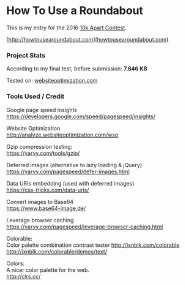 # How To Use a Roundabout

This is my entry for the 2016 [10k Apart Contest](https://a-k-apart.com).  

[http://howtousearoundabout.com](howtousearoundabout.com)

### Project Stats 

According to my final test, before submission: **7.846 KB**  

Tested on: [websiteoptimization.com](http://analyze.websiteoptimization.com/wso)  

### Tools Used / Credit 

Google page speed insights  
https://developers.google.com/speed/pagespeed/insights/

Website Optimization  
http://analyze.websiteoptimization.com/wso

Gzip compression testing:  
https://varvy.com/tools/gzip/

Deferred images (alternative to lazy loading &amp; jQuery)  
https://varvy.com/pagespeed/defer-images.html

Data URIs embedding (used with deferred images)  
https://css-tricks.com/data-uris/

Convert images to Base64  
https://www.base64-image.de/

Leverage browser caching  
https://varvy.com/pagespeed/leverage-browser-caching.html  

Colorable:  
Color palette combination contrast tester
http://jxnblk.com/colorable  
http://jxnblk.com/colorable/demos/text/  

Colors:  
A nicer color palette for the web.  
http://clrs.cc/



